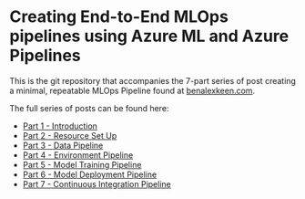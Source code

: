 # Creating End-to-End MLOps pipelines using Azure ML and Azure Pipelines

This is the git repository that accompanies the 7-part series of post creating a minimal, repeatable MLOps Pipeline found at [benalexkeen.com](https://benalexkeen.com/creating-end-to-end-mlops-pipelines-using-azure-ml-and-azure-pipelines-part-1/).

The full series of posts can be found here:
- [Part 1 - Introduction](https://benalexkeen.com/creating-end-to-end-mlops-pipelines-using-azure-ml-and-azure-pipelines-part-1/)
- [Part 2 - Resource Set Up](https://benalexkeen.com/creating-end-to-end-mlops-pipelines-using-azure-ml-and-azure-pipelines-part-2/)
- [Part 3 - Data Pipeline](https://benalexkeen.com/creating-end-to-end-mlops-pipelines-using-azure-ml-and-azure-pipelines-part-3/)
- [Part 4 - Environment Pipeline](https://benalexkeen.com/creating-end-to-end-mlops-pipelines-using-azure-ml-and-azure-pipelines-part-4/)
- [Part 5 - Model Training Pipeline](https://benalexkeen.com/creating-end-to-end-mlops-pipelines-using-azure-ml-and-azure-pipelines-part-5/)
- [Part 6 - Model Deployment Pipeline](https://benalexkeen.com/creating-end-to-end-mlops-pipelines-using-azure-ml-and-azure-pipelines-part-6/)
- [Part 7 - Continuous Integration Pipeline](https://benalexkeen.com/creating-end-to-end-mlops-pipelines-using-azure-ml-and-azure-pipelines-part-7/)
